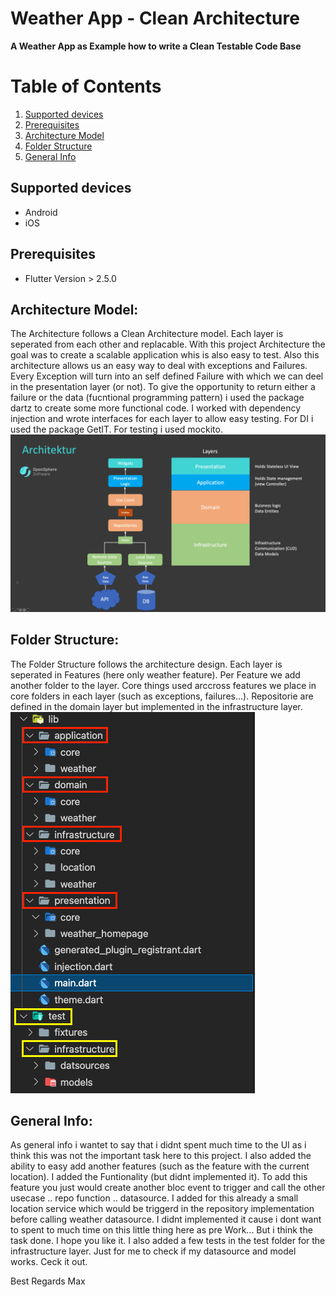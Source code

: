 # Weather App - Clean Architecture

[//]: # (Add other badges such as version, build bagdges here)


**A Weather App as Example how to write a Clean Testable Code Base**  

# Table of Contents
1. [Supported devices](#supported-devices)  
2. [Prerequisites](#prerequisites)
3. [Architecture Model](#architecture-model)  
4. [Folder Structure](#folder-structure)  
4. [General Info](#general-info)  

## Supported devices
* Android
* iOS

## Prerequisites
* Flutter Version > 2.5.0

## Architecture Model:
The Architecture follows a Clean Architecture model. Each layer is seperated from each other and replacable. With this project Architecture the goal was to create a scalable application whis is also easy to test. 
Also this architecture allows us an easy way to deal with exceptions and Failures. Every Exception will turn into an self defined Failure with which we can deel in the presentation layer (or not). To give the opportunity to return either a failure or the data (fucntional programming pattern) i used the package dartz to create some more functional code. 
I worked with dependency injection and wrote interfaces for each layer to allow easy testing. For DI i used the package GetIT. For testing i used mockito. 
![image info](images/Architecture.png)

## Folder Structure:
The Folder Structure follows the architecture design. 
Each layer is seperated in Features (here only weather feature). Per Feature we add another folder to the layer. Core things used arccross features we place in core folders in each layer (such as exceptions, failures...). 
Repositorie are defined in the domain layer but implemented in the infrastructure layer. 
![image info](images/FolderStructure.png)


## General Info:
As general info i wantet to say that i didnt spent much time to the UI as i think this was not the important task here to this project. 
I also added the ability to easy add another features (such as the feature with the current location). I added the Funtionality (but didnt implemented it). To add this feature you just would create another bloc event to trigger and call the other usecase .. repo function .. datasource.  I added for this already a small location service which would be triggerd in the repository implementation before calling weather datasource.
I didnt implemented it cause i dont want to spent to much time on this little thing here as pre Work... But i think the task done. I hope you like it. 
I also added a few tests in the test folder for the infrastructure layer. Just for me to check if my datasource and model works. Ceck it out. 

Best Regards
Max

